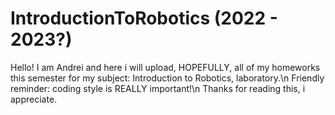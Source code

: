 # IntroductionToRobotics (2022 - 2023?)
Hello! I am Andrei and here i will upload, HOPEFULLY, all of my homeworks this semester for my subject: Introduction to Robotics, laboratory.\n
Friendly reminder: coding style is REALLY important!\n
Thanks for reading this, i appreciate.
